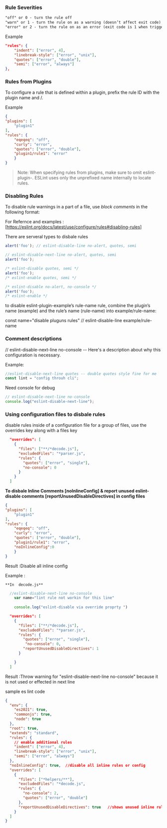 ### Rule Severities

```markdown
"off" or 0 - turn the rule off 
"warn" or 1 - turn the rule on as a warning (doesn’t affect exit code)
"error" or 2 - turn the rule on as an error (exit code is 1 when triggered)
```

Example
```json
"rules": {
    "indent": ["error", 4],
    "linebreak-style": ["error", "unix"],
    "quotes": ["error", "double"],
    "semi": ["error", "always"]
},
```

### Rules from Plugins

To configure a rule that is defined within a plugin, prefix the rule ID with the plugin name and /.

Example

```json
{
"plugins": [
    "plugin1"
],
"rules": {
    "eqeqeq": "off",
    "curly": "error",
    "quotes": ["error", "double"],
    "plugin1/rule1": "error"
    }
}
```

> Note: When specifying rules from plugins, make sure to omit eslint-plugin-. ESLint uses only the unprefixed name internally to locate rules.

### Disabling Rules

To disable rule warnings in a part of a file, use *block comments* in the following format:

For Refernce and examples :[https://eslint.org/docs/latest/use/configure/rules#disabling-rules]

There are serveral types to disbale rules
 
```javascript
alert('foo'); // eslint-disable-line no-alert, quotes, semi

// eslint-disable-next-line no-alert, quotes, semi
alert('foo');

/* eslint-disable quotes, semi */
alert('foo');
/* eslint-enable quotes, semi */

/* eslint-disable no-alert, no-console */
alert('foo');
/* eslint-enable */
```


to disable eslint-plugin-example’s rule-name rule, combine the plugin’s name (example) and the rule’s name (rule-name) into example/rule-name:

const name="disable pluguns rules" // eslint-disable-line example/rule-name

### Comment descriptions

// eslint-disable-next-line no-console -- Here's a description about why this configuration is necessary.

Example:

```javascript
//eslint-disable-next-line quotes -- double quotes style fine for me
const lint = "config throuh cli";
```
Need console for debug
```javascript
// eslint-disable-next-line no-console 
console.log("eslint-disable-next-line");
```


### Using configuration files to disbale rules

 disable rules inside of a configuration file for a group of files, use the overrides key along with a files key

```json
  "overrides": [
    {
      "files": ["**/*decode.js"],
      "excludedFiles": "*parser.js",
      "rules": {
        "quotes": ["error", "single"],
        "no-console": 0
      }
    }
  ]
```

**To disbale Inline Comments [noInlineConfig] & report unused eslint-disable comments [reportUnusedDisableDirectives] in config files**

```json
{
"plugins": [
    "plugin1"
],
"rules": {
    "eqeqeq": "off",
    "curly": "error",
    "quotes": ["error", "double"],
    "plugin1/rule1": "error",
    "noInlineConfig":0
    }
}
```

Result :Disable all inline config 

Example :

    **In  decode.js**

```javascript
  //eslint-disable-next-line no-console
    var name="lint rule not workin for this line"
    
    console.log("eslint-disable via override proprty ")
```
  
```json
  "overrides": [
    {
      "files": ["**/*decode.js"],
      "excludedFiles": "*parser.js",
      "rules": {
        "quotes": ["error", "single"],
         "no-console": 0,
        "reportUnusedDisableDirectives": 1
      }

    }
  ]
```

  Result :Throw warning  for "eslint-disable-next-line no-console"  because it is not used or effected in next line

sample es lint code 

```json
{
  "env": {
    "es2021": true,
    "commonjs": true,
    "node": true
  },
  "root": true,
  "extends": "standard",
  "rules": {
    // enable additional rules
    "indent": ["error", 4],
    "linebreak-style": ["error", "unix"],
    "semi": ["error", "always"]
  },
  "noInlineConfig": true,  //disable all inline rules or config
  "overrides": [
    {
      "files": ["*helpers/**"],
      "excludedFiles": "*decode.js",
      "rules": {
        "no-console": 2,
        "quotes": ["error", "double"]
      },
      "reportUnusedDisableDirectives": true   //shows unused inline rules
    }
  ]
}
```
